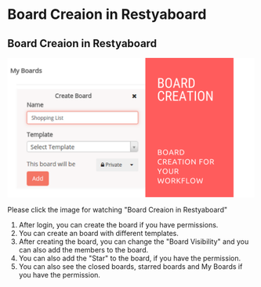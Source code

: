 # Board Creaion in Restyaboard

## Board Creaion in Restyaboard

[![Board Creaion in Restyaboard](restyaboard-board-creation.png)](https://www.youtube.com/watch?v=AQzQeZvq4a8)

Please click the image for watching "Board Creaion in Restyaboard"

1.  After login, you can create the board if you have permissions.
2.  You can create an board with different templates.
3.  After creating the board, you can change the "Board Visibility" and  you can also add the members to the board.
4.  You can also add the "Star" to the board, if you have the permission. 
5.  You can also see the closed boards, starred boards and My Boards if you have the permission.
